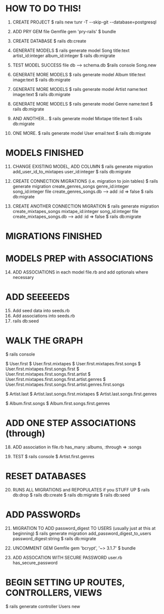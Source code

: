 # HOW TO DO THIS!

1. CREATE PROJECT
$ rails new tunr -T --skip-git --database=postgresql

2. ADD PRY GEM
file Gemfile
gem 'pry-rails'
$ bundle

3. CREATE DATABASE
$ rails db:create

4. GENERATE MODELS
$ rails generate model Song title:text artist_id:integer album_id:integer
$ rails db:migrate

5. TEST MODEL SUCCESS
file db --> schema.db
$rails console
Song.new

6. GENERATE MORE MODELS
$ rails generate model Album title:text image:text
$ rails db:migrate

7. GENERATE MORE MODELS
$ rails generate model Artist name:text image:text
$ rails db:migrate

8. GENERATE MORE MODELS
$ rails generate model Genre name:text
$ rails db:migrate

9. AND ANOTHER...
$ rails generate model Mixtape title:text
$ rails db:migrate

10. ONE MORE.
$ rails generate model User email:text
$ rails db:migrate

# MODELS FINISHED

11. CHANGE EXISTING MODEL, ADD COLUMN
$ rails generate migration add_user_id_to_mixtapes user_id:integer
$ rails db:migrate

12. CREATE CONNECTION MIGRATIONS (i.e. migration to join tables)
$ rails generate migration create_genres_songs genre_id:integer song_id:integer
file create_genres_songs.db --> add :id => false
$ rails db:migrate

13. CREATE ANOTHER CONNECTION MIGRATION
$ rails generate migration create_mixtapes_songs mixtape_id:integer song_id:integer
file create_mixtapes_songs.db --> add :id => false
$ rails db:migrate

# MIGRATIONS FINISHED
# MODELS PREP with ASSOCIATIONS

14. ADD ASSOCIATIONS in each model file.rb and add optionals where necessary

# ADD SEEEEEDS

15. Add seed data into seeds.rb
16. Add associations into seeds.rb
17. rails db:seed

# WALK THE GRAPH

$ rails console

$ User.first
$ User.first.mixtapes
$ User.first.mixtapes.first.songs
$ User.first.mixtapes.first.songs.first
$ User.first.mixtapes.first.songs.first.artist
$ User.first.mixtapes.first.songs.first.artist.genres
$ User.first.mixtapes.first.songs.first.artist.genres.first.songs

$ Artist.last
$ Artist.last.songs.first.mixtapes
$ Artist.last.songs.first.genres

$ Album.first.songs
$ Album.first.songs.first.genres

# ADD ONE STEP ASSOCIATIONS (through)

18. ADD association in file.rb
has_many :albums, :through => :songs

19. TEST
$ rails console
$ Artist.first.genres

# RESET DATABASES

20. RUNS ALL MIGRATIONS and REPOPULATES if you STUFF UP
$ rails db:drop
$ rails db:create
$ rails db:migrate
$ rails db:seed

# ADD PASSWORDs

21. MIGRATION TO ADD password_digest TO USERS (usually just at this at beginning)
$ rails generate migration add_password_digest_to_users password_digest:string
$ rails db:migrate

22. UNCOMMENT GEM
Gemfile
gem 'bcrypt', '~> 3.1.7'
$ bundle

23. ADD ASSOCATION WITH SECURE PASSWORD
user.rb
has_secure_password

# BEGIN SETTING UP ROUTES, CONTROLLERS, VIEWS
$ rails generate controller Users new
